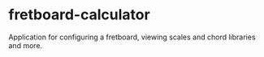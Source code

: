 # fretboard-calculator
Application for configuring a fretboard, viewing scales and chord libraries and more.
